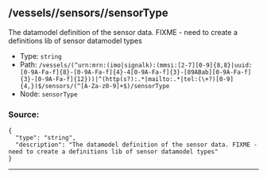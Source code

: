 ## /vessels/<RegExp>/sensors/<RegExp>/sensorType

The datamodel definition of the sensor data. FIXME - need to create a definitions lib of sensor datamodel types

* Type: `string`
* Path: `/vessels/(^urn:mrn:(imo|signalk):(mmsi:[2-7][0-9]{8,8}|uuid:[0-9A-Fa-f]{8}-[0-9A-Fa-f]{4}-4[0-9A-Fa-f]{3}-[89ABab][0-9A-Fa-f]{3}-[0-9A-Fa-f]{12}))|^(http(s?):.*|mailto:.*|tel:(\+?)[0-9]{4,})$/sensors/(^[A-Za-z0-9]+$)/sensorType`
* Node: `sensorType`

### Source:
```
{
  "type": "string",
  "description": "The datamodel definition of the sensor data. FIXME - need to create a definitions lib of sensor datamodel types"
}
```

---
